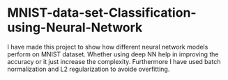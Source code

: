 # MNIST-data-set-Classification-using-Neural-Network



I have made this project to show how different neural network models perform on MNIST dataset. Whether using deep NN help in improving the accuracy or it just increase the complexity. Furthermore I have used batch normalization and L2  regularization to avoide overfitting.
